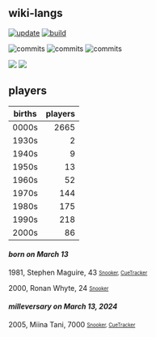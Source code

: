 ## wiki-langs
[![update](https://github.com/dreamerminsk/wiki-langs/actions/workflows/update-tables.yml/badge.svg)](https://github.com/dreamerminsk/wiki-langs/actions/workflows/update-tables.yml)
[![build](https://github.com/dreamerminsk/wiki-langs/actions/workflows/build.yml/badge.svg)](https://github.com/dreamerminsk/wiki-langs/actions/workflows/build.yml)

![commits](https://img.shields.io/github/commit-activity/y/dreamerminsk/wiki-langs)
![commits](https://img.shields.io/github/commit-activity/m/dreamerminsk/wiki-langs)
![commits](https://img.shields.io/github/commit-activity/w/dreamerminsk/wiki-langs)

![](https://img.shields.io/github/languages/code-size/dreamerminsk/wiki-langs)
![](https://img.shields.io/github/repo-size/dreamerminsk/wiki-langs)

## players
| births | players |
| :----: | ------: |
| 0000s | 2665 |
| 1930s | 2 |
| 1940s | 9 |
| 1950s | 13 |
| 1960s | 52 |
| 1970s | 144 |
| 1980s | 175 |
| 1990s | 218 |
| 2000s | 86 |

#### ***born on March 13***
1981, Stephen Maguire, 43 <sub><sup>[Snooker](http://www.snooker.org/res/index.asp?player=2), [CueTracker](http://cuetracker.net/Players/stephen-maguire/)</sup></sub>

2000, Ronan Whyte, 24 <sub><sup>[Snooker](http://www.snooker.org/res/index.asp?player=2337)</sup></sub>


#### ***milleversary on March 13, 2024***
2005, Miina Tani, 7000 <sub><sup>[Snooker](http://www.snooker.org/res/index.asp?player=2549), [CueTracker](http://cuetracker.net/Players/miina-tani/)</sup></sub>



